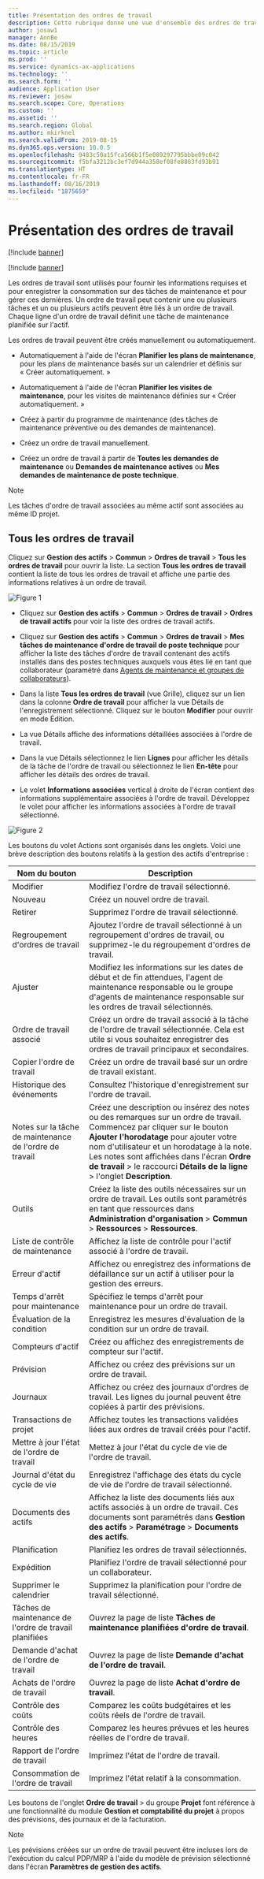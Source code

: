 ```yaml
---
title: Présentation des ordres de travail
description: Cette rubrique donne une vue d'ensemble des ordres de travail dans le module Gestion des actifs.
author: josaw1
manager: AnnBe
ms.date: 08/15/2019
ms.topic: article
ms.prod: ''
ms.service: dynamics-ax-applications
ms.technology: ''
ms.search.form: ''
audience: Application User
ms.reviewer: josaw
ms.search.scope: Core, Operations
ms.custom: ''
ms.assetid: ''
ms.search.region: Global
ms.author: mkirknel
ms.search.validFrom: 2019-08-15
ms.dyn365.ops.version: 10.0.5
ms.openlocfilehash: 9483c50a15fca566b1f5e089297795bbbe09c042
ms.sourcegitcommit: f5bfa3212bc3ef7d944a358ef08fe8863fd93b91
ms.translationtype: HT
ms.contentlocale: fr-FR
ms.lasthandoff: 08/16/2019
ms.locfileid: "1875659"
---
```

# <a name="introduction-to-work-orders"></a>Présentation des ordres de travail

[!include [banner](../../includes/banner.md)]

[!include [banner](../../includes/preview-banner.md)]

Les ordres de travail sont utilisés pour fournir les informations requises et pour enregistrer la consommation sur des tâches de maintenance et pour gérer ces dernières. Un ordre de travail peut contenir une ou plusieurs tâches et un ou plusieurs actifs peuvent être liés à un ordre de travail. Chaque ligne d'un ordre de travail définit une tâche de maintenance planifiée sur l'actif.

Les ordres de travail peuvent être créés manuellement ou automatiquement.

- Automatiquement à l'aide de l'écran **Planifier les plans de maintenance**, pour les plans de maintenance basés sur un calendrier et définis sur « Créer automatiquement. »  

- Automatiquement à l'aide de l'écran **Planifier les visites de maintenance**, pour les visites de maintenance définies sur « Créer automatiquement. »  

- Créez à partir du programme de maintenance (des tâches de maintenance préventive ou des demandes de maintenance).  

- Créez un ordre de travail manuellement.  

- Créez un ordre de travail à partir de **Toutes les demandes de maintenance** ou **Demandes de maintenance actives** ou **Mes demandes de maintenance de poste technique**.

>[!NOTE]
>Les tâches d'ordre de travail associées au même actif sont associées au même ID projet.

## <a name="all-work-orders"></a>Tous les ordres de travail

Cliquez sur **Gestion des actifs** > **Commun** > **Ordres de travail** > **Tous les ordres de travail** pour ouvrir la liste. La section **Tous les ordres de travail** contient la liste de tous les ordres de travail et affiche une partie des informations relatives à un ordre de travail.

![Figure 1](media/01-work-orders.png)

- Cliquez sur **Gestion des actifs** > **Commun** > **Ordres de travail** > **Ordres de travail actifs** pour voir la liste des ordres de travail actifs.

- Cliquez sur **Gestion des actifs** > **Commun** > **Ordres de travail** > **Mes tâches de maintenance d'ordre de travail de poste technique** pour afficher la liste des tâches d'ordre de travail contenant des actifs installés dans des postes techniques auxquels vous êtes lié en tant que collaborateur (paramétré dans [Agents de maintenance et groupes de collaborateurs](../setup-for-objects/workers-and-worker-groups.md)).

- Dans la liste **Tous les ordres de travail** (vue Grille), cliquez sur un lien dans la colonne **Ordre de travail** pour afficher la vue Détails de l'enregistrement sélectionné. Cliquez sur le bouton **Modifier** pour ouvrir en mode Édition.  

- La vue Détails affiche des informations détaillées associées à l'ordre de travail.  

- Dans la vue Détails sélectionnez le lien **Lignes** pour afficher les détails de la tâche de l'ordre de travail ou sélectionnez le lien **En-tête** pour afficher les détails des ordres de travail.  

- Le volet **Informations associées** vertical à droite de l'écran contient des informations supplémentaire associées à l'ordre de travail. Développez le volet pour afficher les informations associées à l'ordre de travail sélectionné.  


![Figure 2](media/02-work-orders.png)


Les boutons du volet Actions sont organisés dans les onglets. Voici une brève description des boutons relatifs à la gestion des actifs d'entreprise :



| Nom du bouton                     | Description                                                                                                                                                                                                                                                             |
|---------------------------------|-------------------------------------------------------------------------------------------------------------------------------------------------------------------------------------------------------------------------------------------------------------------------|
| Modifier                             | Modifiez l'ordre de travail sélectionné.                                                                                                                                                                                                                                           |
| Nouveau                             | Créez un nouvel ordre de travail.                                                                                                                                                                                                                                                  |
| Retirer                          | Supprimez l'ordre de travail sélectionné.                                                                                                                                                                                                                                         |
| Regroupement d'ordres de travail                 | Ajoutez l'ordre de travail sélectionné à un regroupement d'ordres de travail, ou supprimez-le du regroupement d'ordres de travail.                                                                                                                                                                                           |
| Ajuster                          | Modifiez les informations sur les dates de début et de fin attendues, l'agent de maintenance responsable ou le groupe d'agents de maintenance responsable sur les ordres de travail sélectionnés.                                                                                                                                     |
| Ordre de travail associé              | Créez un ordre de travail associé à la tâche de l'ordre de travail sélectionnée. Cela est utile si vous souhaitez enregistrer des ordres de travail principaux et secondaires.                                                                                                                              |
| Copier l'ordre de travail                 | Créez un ordre de travail basé sur un ordre de travail existant.                                                                                                                                                                                                                |
| Historique des événements                   | Consultez l'historique d'enregistrement sur l'ordre de travail.                                                                                                                                                                                                                |
| Notes sur la tâche de maintenance de l'ordre de travail                           | Créez une description ou insérez des notes ou des remarques sur un ordre de travail. Commencez par cliquer sur le bouton **Ajouter l'horodatage** pour ajouter votre nom d'utilisateur et un horodatage à la note. Les notes sont affichées dans l'écran **Ordre de travail** > le raccourci **Détails de la ligne** > l'onglet **Description**. |
| Outils                           | Créez la liste des outils nécessaires sur un ordre de travail. Les outils sont paramétrés en tant que ressources dans **Administration d'organisation** > **Commun** > **Ressources** > **Ressources**.                                                                                                      |
| Liste de contrôle de maintenance           | Affichez la liste de contrôle pour l'actif associé à l'ordre de travail.                                                                                                                                                                                                              |
| Erreur d'actif                     | Affichez ou enregistrez des informations de défaillance sur un actif à utiliser pour la gestion des erreurs.                                                                                                                                                                                        |
| Temps d'arrêt pour maintenance            | Spécifiez le temps d'arrêt pour maintenance pour un ordre de travail.                                                                                                                                                                                                                               |
| Évaluation de la condition            | Enregistrez les mesures d'évaluation de la condition sur un ordre de travail.                                                                                                                                                                                                             |
| Compteurs d'actif                 | Créez ou affichez des enregistrements de compteur sur l'actif.                                                                                                                                                                                                                     |
| Prévision                        | Affichez ou créez des prévisions sur un ordre de travail.                                                                                                                                                                                                                               |
| Journaux                        | Affichez ou créez des journaux d'ordres de travail. Les lignes du journal peuvent être copiées à partir des prévisions.                                                                                                                                                                                         |
| Transactions de projet            | Affichez toutes les transactions validées liées aux ordres de travail créés pour l'actif.                                                                                                                                                                                             |
| Mettre à jour l'état de l'ordre de travail                | Mettez à jour l'état du cycle de vie de l'ordre de travail.                                                                                                                                                                                                                                                |
| Journal d'état du cycle de vie                       | Enregistrez l'affichage des états du cycle de vie de l'ordre de travail sélectionné.                                                                                                                                                                                                                   |
| Documents des actifs                | Affichez la liste des documents liés aux actifs associés à un ordre de travail. Ces documents sont paramétrés dans **Gestion des actifs** > **Paramétrage** > **Documents des actifs**.                                                                                                 |
| Planification                        | Planifiez les ordres de travail sélectionnés.                                                                                                                                                                                                                                      |
| Expédition            | Planifiez l'ordre de travail sélectionné pour un collaborateur.                                                                                                                                                                                                                        |
| Supprimer le calendrier                 | Supprimez la planification pour l'ordre de travail sélectionné.                                                                                                                                                                                                                          |
| Tâches de maintenance de l'ordre de travail planifiées             | Ouvrez la page de liste **Tâches de maintenance planifiées d'ordre de travail**.                                                                                                                                                                                                                             |
| Demande d'achat de l'ordre de travail | Ouvrez la page de liste **Demande d'achat de l'ordre de travail**.                                                                                                                                                                                                                 |
| Achats de l'ordre de travail             | Ouvrez la page de liste **Achat d'ordre de travail**.                                                                                                                                                                                                                             |
| Contrôle des coûts                    | Comparez les coûts budgétaires et les coûts réels de l'ordre de travail.                                                                                                                                                                                                                |
| Contrôle des heures                    | Comparez les heures prévues et les heures réelles de l'ordre de travail.                                                                                                                                                                                                                |
| Rapport de l'ordre de travail               | Imprimez l'état de l'ordre de travail.                                                                                                                                                                                                                                                |
| Consommation de l'ordre de travail          | Imprimez l'état relatif à la consommation.                                                                                                                                                                                                                                               |


Les boutons de l'onglet **Ordre de travail** > du groupe **Projet** font référence à une fonctionnalité du module **Gestion et comptabilité du projet** à propos des prévisions, des journaux et de la facturation.

>[!NOTE]
>Les prévisions créées sur un ordre de travail peuvent être incluses lors de l'exécution du calcul PDP/MRP à l'aide du modèle de prévision sélectionné dans l'écran **Paramètres de gestion des actifs**.

